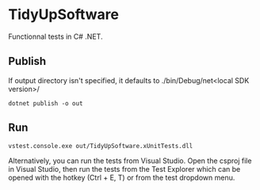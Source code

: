# TidyUpSoftware

Functionnal tests in C# .NET.

## Publish
If output directory isn't specified, it defaults to ./bin/Debug/net\<local SDK version>/
```
dotnet publish -o out
```

## Run
```
vstest.console.exe out/TidyUpSoftware.xUnitTests.dll
```

Alternatively, you can run the tests from Visual Studio. Open the csproj file in Visual Studio, then run the tests from the Test Explorer which can be opened with the hotkey (Ctrl + E, T) or from the test dropdown menu.